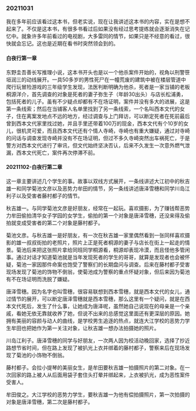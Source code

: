 
### 20211031

我在多年前应该看过这本书，但老实说，现在让我讲述这本书的内容，实在是想不起来了。不仅是这本书，有很多书看过后如果没有经过思考提练就会逐渐消失在记忆中。就象许多年前看过的电视剧，大多雷同的情节，如果只是不经意的看过，很快就会忘记。这也是近期在看书时突然领会到的。

#### 白夜行第一章

东野圭吾善长写推理小说，这本书开头也是以一个他杀案件开始的，视角以刑警笹垣润三的动线展开。一具50多岁的男性死尸在一幢荒废的建筑中被在楼层管道中爬行玩冒险游戏的三年级学生发现，法医判断明确为他杀，死者是一家当铺的老板桐源洋介，首先调查的对象是死者的妻子弥生子（年龄30出头）与店长松浦勇，包括死者的儿子。虽有不少疑点却都有不在场证明，案件并没有多大的进展，这是第一条线索；然后在当铺客人名单里找到了另一条线索，一个名叫西本文代的女子，住在离案发地点不远的地方，经过调查与上门拜访，可以断定死者在死前最后曾到西本文代家里找过她，并且手里还带着100万的现金，西本文代有个10岁的女儿，很机灵可爱，而且西本文代还有个情人寺崎，寺崎也有重大嫌疑，通过对寺崎的问话与调查发现寺崎并没有不在场证明，但过不多久寺崎突然出车祸死亡，于是警方对西本文代进行了审讯，但文代始终坚决否认，后来不久发生一次意外燃气泄漏，西本文代死亡，案件再次停滞不前。

#### 20211102-白夜行第二章

这一章主要讲述几个学生的事。故事以双线方式展开，一条线讲述大江初中的秋吉雄一和同学菊池文彦以及恶势力牟田的情节，另一条线讲述唐泽雪穗和同学川岛江利子以及受害者藤村都子的情节。

秋吉雄一。与同学菊池文彦是好朋友，经常在一起玩。喜欢摄影，为了赚钱帮恶势力牟田偷拍清华女子学园的女学生，偷拍的第一个对象是唐泽雪穗，还没来得及偷拍就变成受害者的第二个对象是藤村都子。

菊池文彦。与秋吉雄一是好朋友，有一次在秋吉雄一家里偶然看到一张同样喜欢摄影的雄一叔叔街拍的老照片，照片上正是死者桐源的妻子与店长在街上一起走的情景。菊池后来把这张照片拿给同班同学桐源看，桐源却表现冷漠，而且怪他多管闲事。通过对话才知道菊池就是当年发现死者的学生的哥哥，就算是发现者也会被怀疑，菊池一家因那件命案也饱受了警察们的长期盘问与调查。后来在藤村都子受害现场发现了菊池的饰物不倒翁，使菊池成为警察的重点怀疑对象，但后来因为菊池有不在场证明而洗脱了嫌疑。

唐泽雪穗。因为名字也叫雪穗，很容易联想到西本雪穗，就是西本文代的女儿，通过情节的展开，可以断定唐泽雪穗就是西本雪穗，那么这里有一个疑问，就是在西本文代死后，发生了什么事，让她成为唐泽呢，虽然她自己说现在的母亲是一个亲戚，看她无依无靠就收养了她，但说不出来的总感觉这里面还有更深层的原因。她拥有美丽的容颜与动人的曲线，是学校男生追逐的热点，就连大江学校的恶势力学生牟田也把她作为第一关注对象，让秋吉雄一想办法拍摄她的照片。

川岛江利子。唐泽雪穗的同学与好朋友，一次两人因为校活动晚回家，选择了抄近路想节省时间，但在路上发现了被扒光上衣并绑着的藤村都子，警察来后在现场发现了菊池的小饰物不倒翁。

藤村都子。会拉小提琴的美丽女生，是牟田要秋吉雄一拍摄照片的第二对象。在一次回家的路上被人从后面用袋子套住头打晕并绑起来，上衣被扒光，成为恶性案件受害人。

牟田俊之。大江学校的恶势力学生，要秋吉雄一为他有偿拍摄照片，第一次拍摄的对象是唐泽雪穗，第二次是藤村都子。